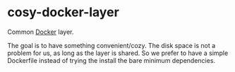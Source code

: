 cosy-docker-layer
=================

Common [Docker](https://www.docker.com/) layer.

The goal is to have something convenient/cozy. The disk space is not a problem
for us, as long as the layer is shared. So we prefer to have a simple
Dockerfile instead of trying the install the bare minimum dependencies.
